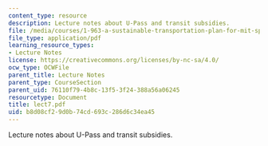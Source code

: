 ```yaml
---
content_type: resource
description: Lecture notes about U-Pass and transit subsidies.
file: /media/courses/1-963-a-sustainable-transportation-plan-for-mit-spring-2007/b8d08cf29d0b74cd693c286d6c34ea45_lect7.pdf
file_type: application/pdf
learning_resource_types:
- Lecture Notes
license: https://creativecommons.org/licenses/by-nc-sa/4.0/
ocw_type: OCWFile
parent_title: Lecture Notes
parent_type: CourseSection
parent_uid: 76110f79-4b8c-13f5-3f24-388a56a06245
resourcetype: Document
title: lect7.pdf
uid: b8d08cf2-9d0b-74cd-693c-286d6c34ea45
---
```

Lecture notes about U-Pass and transit subsidies.